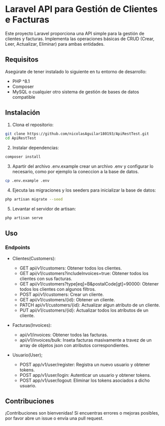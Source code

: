# Laravel API para Gestión de Clientes e Facturas

Este proyecto Laravel proporciona una API simple para la gestión de clientes y facturas. Implementa las operaciones básicas de CRUD (Crear, Leer, Actualizar, Eliminar) para ambas entidades. 

## Requisitos

Asegúrate de tener instalado lo siguiente en tu entorno de desarrollo:

- PHP ^8.1
- Composer
- MySQL o cualquier otro sistema de gestión de bases de datos compatible

## Instalación

1. Clona el repositorio:

```bash
git clone https://github.com/nicolasAguilar180193/ApiRestTest.git
cd ApiRestTest
```
2. Instalar dependencias:

```bash
composer install
```

3. Apartir del archivo .env.example crear un archivo .env y configurar lo necesario, como por ejemplo la coneccion a la base de datos.

```bash
cp .env.example .env
```

4. Ejecuta las migraciones y los seeders para inicializar la base de datos:

```bash
php artisan migrate --seed
```

5. Levantar el servidor de artisan:

```bash
php artisan serve
```

## Uso

### Endpoints

* Clientes(Customers):
    * GET api/v1/customers: Obtener todos los clientes.
    * GET api/v1/customers?includeInvoices=true: Obtener todos los clientes con sus facturas.
    * GET api/v1/customers?type[eq]=B&postalCode[gt]=90000: Obtener todos los clientes con algunos filtros.
    * POST api/v1/customers: Crear un cliente.
    * GET api/v1/customers/{id}: Obtener un cliente.
    * PATCH api/v1/customers/{id}: Actualizar algun atributo de un cliente.
    * PUT api/v1/customers/{id}: Actualizar todos los atributos de un cliente.

* Facturas(Invoices):
    * api/v1/invoices: Obtener todos las facturas.
    * api/v1/invoices/bulk: Inseta facturas masivamente a travez de un array de objetos json con atributos correspondientes.

* Usuario(User);
    * POST app/v1/user/register: Registra un nuevo usuario y obtener tokens.
    * POST app/v1/user/login: Autenticar un usuario y obtener tokens.
    * POST app/v1/user/logout: Eliminar los tokens asociados a dicho usuario.

## Contribuciones

¡Contribuciones son bienvenidas! Si encuentras errores o mejoras posibles, por favor abre un issue o envía una pull request.